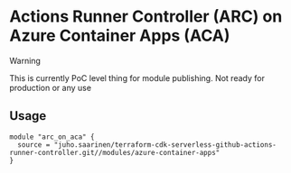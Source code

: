 # Actions Runner Controller (ARC) on Azure Container Apps (ACA)

> [!WARNING]  
> This is currently PoC level thing for module publishing. Not ready for production or any use

## Usage

```hcl
module "arc_on_aca" {
  source = "juho.saarinen/terraform-cdk-serverless-github-actions-runner-controller.git//modules/azure-container-apps"
}
```